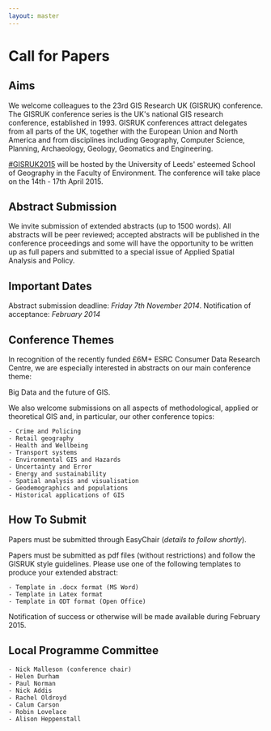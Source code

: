 ```yaml
---
layout: master
---
```


Call for Papers
===============

Aims
----

We welcome colleagues to the 23rd GIS Research UK (GISRUK) conference. The GISRUK conference series
is the UK's national GIS research conference, established in 1993. GISRUK conferences attract
delegates from all parts of the UK, together with the European Union and North America and from
disciplines including Geography, Computer Science, Planning, Archaeology, Geology, Geomatics and
Engineering.

[#GISRUK2015](https://twitter.com/search?f=realtime&q=%23GISRUK2015&src=typd) will be
hosted by the University of Leeds' esteemed School of Geography in the Faculty of Environment. The
conference will take place on the 14th - 17th April 2015.

Abstract Submission
-------------------

We invite submission of extended abstracts (up to 1500 words). All abstracts will be peer reviewed;
accepted abstracts will be published in the conference proceedings and some will have the
opportunity to be written up as full papers and submitted to a special issue of Applied Spatial
Analysis and Policy.

Important Dates
---------------

Abstract submission deadline: *Friday 7th November 2014*.
Notification of acceptance: *February 2014*

Conference Themes
-----------------

In recognition of the recently funded £6M+ ESRC Consumer Data Research Centre, we are especially
interested in abstracts on our main conference theme:

Big Data and the future of GIS. 

We also welcome submissions on all aspects of methodological, applied or theoretical GIS and, in
particular, our other conference topics:

	- Crime and Policing
	- Retail geography
	- Health and Wellbeing
	- Transport systems
	- Environmental GIS and Hazards
	- Uncertainty and Error
	- Energy and sustainability
	- Spatial analysis and visualisation
	- Geodemographics and populations
	- Historical applications of GIS


How To Submit
-------------

Papers must be submitted through EasyChair (*details to follow shortly*).

Papers must be submitted as pdf files (without restrictions)  and follow the GISRUK style
guidelines. Please use one of the following templates to produce your extended abstract:

	- Template in .docx format (MS Word)
	- Template in Latex format
	- Template in ODT format (Open Office)


Notification of success or otherwise will be made available during February 2015.

Local Programme Committee
-------------------------

	- Nick Malleson (conference chair)
	- Helen Durham
	- Paul Norman 
	- Nick Addis
	- Rachel Oldroyd 
	- Calum Carson
	- Robin Lovelace
	- Alison Heppenstall


